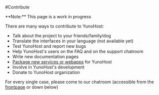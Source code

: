 #Contribute

<div class="alert alert-danger">**Note:** This page is a work in progress</div>

There are many ways to contribute to YunoHost:

* Talk about the project to your friends/family/dog
* Translate the interfaces in your language (not available yet)
* Test YunoHost and report new bugs
* Help YunoHost's users on the FAQ and on the support chatroom
* Write new documentation pages
* [Package new services or webapps](/packaging_apps.md) for YunoHost
* Involve in YunoHost's development
* Donate to YunoHost organization

For every single case, please come to our chatroom (accessible from the [frontpage](/) or down below)
